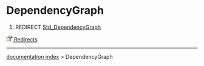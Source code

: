 # DependencyGraph
1.  REDIRECT [Std\_DependencyGraph](Std_DependencyGraph.md)



[<img src="images/Property.png" style="width:16px"> Redirects](Category_Redirects.md)

---
[documentation index](../README.md) > DependencyGraph
